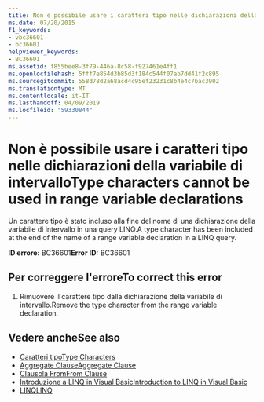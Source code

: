 ```yaml
---
title: Non è possibile usare i caratteri tipo nelle dichiarazioni della variabile di intervallo
ms.date: 07/20/2015
f1_keywords:
- vbc36601
- bc36601
helpviewer_keywords:
- BC36601
ms.assetid: f855bee8-3f79-446a-8c58-f927461e4ff1
ms.openlocfilehash: 5fff7e854d3b85d3f184c544f07ab7dd41f2c895
ms.sourcegitcommit: 558d78d2a68acd4c95ef23231c8b4e4c7bac3902
ms.translationtype: MT
ms.contentlocale: it-IT
ms.lasthandoff: 04/09/2019
ms.locfileid: "59330844"
---
```

# <a name="type-characters-cannot-be-used-in-range-variable-declarations"></a><span data-ttu-id="282f2-102">Non è possibile usare i caratteri tipo nelle dichiarazioni della variabile di intervallo</span><span class="sxs-lookup"><span data-stu-id="282f2-102">Type characters cannot be used in range variable declarations</span></span>
<span data-ttu-id="282f2-103">Un carattere tipo è stato incluso alla fine del nome di una dichiarazione della variabile di intervallo in una query LINQ.</span><span class="sxs-lookup"><span data-stu-id="282f2-103">A type character has been included at the end of the name of a range variable declaration in a LINQ query.</span></span>  
  
 <span data-ttu-id="282f2-104">**ID errore:** BC36601</span><span class="sxs-lookup"><span data-stu-id="282f2-104">**Error ID:** BC36601</span></span>  
  
## <a name="to-correct-this-error"></a><span data-ttu-id="282f2-105">Per correggere l'errore</span><span class="sxs-lookup"><span data-stu-id="282f2-105">To correct this error</span></span>  
  
1. <span data-ttu-id="282f2-106">Rimuovere il carattere tipo dalla dichiarazione della variabile di intervallo.</span><span class="sxs-lookup"><span data-stu-id="282f2-106">Remove the type character from the range variable declaration.</span></span>  
  
## <a name="see-also"></a><span data-ttu-id="282f2-107">Vedere anche</span><span class="sxs-lookup"><span data-stu-id="282f2-107">See also</span></span>

- [<span data-ttu-id="282f2-108">Caratteri tipo</span><span class="sxs-lookup"><span data-stu-id="282f2-108">Type Characters</span></span>](../../visual-basic/programming-guide/language-features/data-types/type-characters.md)
- [<span data-ttu-id="282f2-109">Aggregate Clause</span><span class="sxs-lookup"><span data-stu-id="282f2-109">Aggregate Clause</span></span>](../../visual-basic/language-reference/queries/aggregate-clause.md)
- [<span data-ttu-id="282f2-110">Clausola From</span><span class="sxs-lookup"><span data-stu-id="282f2-110">From Clause</span></span>](../../visual-basic/language-reference/queries/from-clause.md)
- [<span data-ttu-id="282f2-111">Introduzione a LINQ in Visual Basic</span><span class="sxs-lookup"><span data-stu-id="282f2-111">Introduction to LINQ in Visual Basic</span></span>](../../visual-basic/programming-guide/language-features/linq/introduction-to-linq.md)
- [<span data-ttu-id="282f2-112">LINQ</span><span class="sxs-lookup"><span data-stu-id="282f2-112">LINQ</span></span>](../../visual-basic/programming-guide/language-features/linq/index.md)

